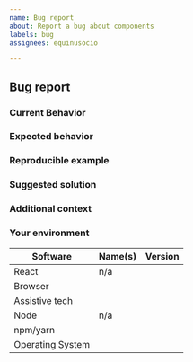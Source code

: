 ```yaml
---
name: Bug report
about: Report a bug about components
labels: bug
assignees: equinusocio

---
```


## Bug report

### Current Behavior

<!-- If applicable, add screenshots/videos to help explain the problem. -->

### Expected behavior

<!-- A clear and concise description of what you expected to happen. -->

### Reproducible example

### Suggested solution

<!-- How could we solve this bug? What changes would need to made? -->

### Additional context

<!-- Add any other context about the problem here.  -->

### Your environment

<!-- Very important for us to help you debug. Please fill this out! -->

| Software         | Name(s) | Version |
| ---------------- | ------- | ------- |
| React            | n/a     |         |
| Browser          |         |         |
| Assistive tech   |         |         |
| Node             | n/a     |         |
| npm/yarn         |         |         |
| Operating System |         |         |
